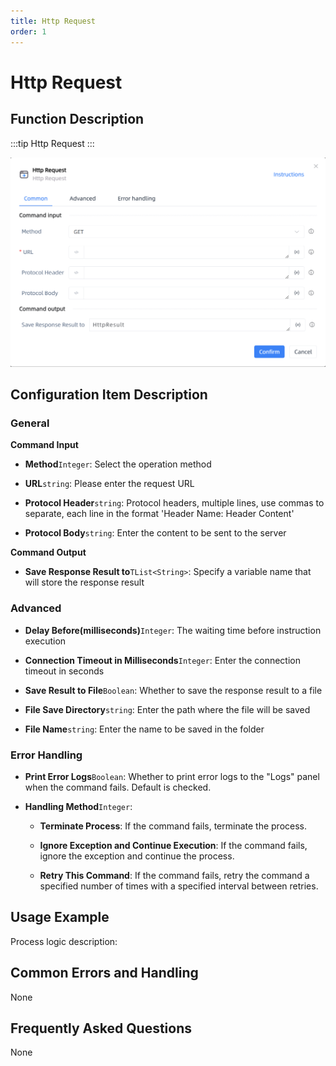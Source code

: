 ```yaml
---
title: Http Request
order: 1
---
```


# Http Request

## Function Description

:::tip 
Http Request
:::

![Http Request](../../../assets/Http%20Request_command.png)

## Configuration Item Description

### General

**Command Input**

- **Method**`Integer`: Select the operation method

- **URL**`string`: Please enter the request URL

- **Protocol Header**`string`: Protocol headers, multiple lines, use commas to separate, each line in the format 'Header Name: Header Content'

- **Protocol Body**`string`: Enter the content to be sent to the server


**Command Output**

- **Save Response Result to**`TList<String>`: Specify a variable name that will store the response result

### Advanced

- **Delay Before(milliseconds)**`Integer`: The waiting time before instruction execution

- **Connection Timeout in Milliseconds**`Integer`: Enter the connection timeout in seconds

- **Save Result to File**`Boolean`: Whether to save the response result to a file

- **File Save Directory**`string`: Enter the path where the file will be saved

- **File Name**`string`: Enter the name to be saved in the folder

### Error Handling

- **Print Error Logs**`Boolean`: Whether to print error logs to the "Logs" panel when the command fails. Default is checked. 

- **Handling Method**`Integer`:

    - **Terminate Process**: If the command fails, terminate the process.

    - **Ignore Exception and Continue Execution**: If the command fails, ignore the exception and continue the process.

    - **Retry This Command**: If the command fails, retry the command a specified number of times with a specified interval between retries.

## Usage Example

Process logic description:

## Common Errors and Handling

None

## Frequently Asked Questions

None


